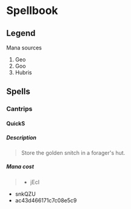 # Spellbook

## Legend

Mana sources

1. Geo
2. Goo
3. Hubris

## Spells

### Cantrips

#### QuickS

##### Description 
> Store the golden snitch in a forager's hut.

##### Mana cost 

> * jEcI 
  * snkQZU 
  * ac43d466171c7c08e5c9
